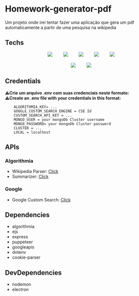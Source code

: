 # Homework-generator-pdf
Um projeto onde irei tentar fazer uma aplicação que gera um pdf automaticamente a partir de uma pesquisa na wikipedia

## Techs
<div align='center'>
    <img src='https://img.shields.io/badge/Node.js-43853D?style=for-the-badge&logo=node.js&logoColor=white'>
    &nbsp;&nbsp;&nbsp;&nbsp;&nbsp;&nbsp;&nbsp;
    <img src='https://img.shields.io/badge/Express.js-404D59?style=for-the-badge'>
    &nbsp;&nbsp;&nbsp;&nbsp;&nbsp;&nbsp;&nbsp;
    <img src='https://img.shields.io/badge/-Algorithmia-blueviolet?style=for-the-badge'>
    &nbsp;&nbsp;&nbsp;&nbsp;&nbsp;&nbsp;&nbsp;
    <img src='https://img.shields.io/badge/Google_Cloud-4285F4?style=for-the-badge&logo=google-cloud&logoColor=white'>
    &nbsp;&nbsp;&nbsp;&nbsp;&nbsp;&nbsp;&nbsp;
    <img src='https://img.shields.io/badge/-Puppeteer-informational?style=for-the-badge'>
    <br><br>
    <img src='https://img.shields.io/badge/Heroku-430098?style=for-the-badge&logo=heroku&logoColor=white'>
    &nbsp;&nbsp;&nbsp;&nbsp;&nbsp;&nbsp;&nbsp;
    <img src='https://img.shields.io/badge/MongoDB-4EA94B?style=for-the-badge&logo=mongodb&logoColor=white'>
    
</div>

## Credentials
**⚠️Crie um arquivo .env com suas credenciais neste formato:** <br>
**⚠️Create an .env file with your credentials in this format:**
```
    ALGORITHMIA_KEY= ...
    GOOGLE_CUSTOM_SEARCH_ENGINE = CSE Id
    CUSTOM_SEARCH_API_KEY = ...
    MONGO_USER = your mongoDb Cluster username
    MONGO_PASSWORD= your mongoDb Cluster password
    CLUSTER = ...
    LOCAL = localhost
```

## APIs
### Algorithmia
- Wikipedia Parser: <a href='https://algorithmia.com/algorithms/web/WikipediaParser'>Click</a>
- Summarizer: <a href='https://algorithmia.com/algorithms/nlp/Summarizer'>Click</a>

### Google
- Google Custom Search: <a href='https://developers.google.com/custom-search/v1/overview'>Click</a>

## Dependencies
- algorithmia
- ejs
- express
- puppeteer
- googleapis
- dotenv
- cookie-parser

## DevDependencies
- nodemon
- electron
